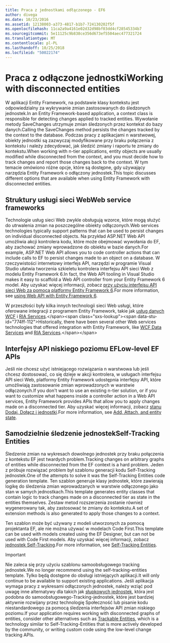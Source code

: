 ```yaml
---
title: Praca z jednostkami odłączonego - EF6
author: divega
ms.date: 10/23/2016
ms.assetid: 12138003-a373-4817-b1b7-724130202f5f
ms.openlocfilehash: 11ca2a9a4161e02d32d98bf03dd4cf28545334b7
ms.sourcegitcommit: 5e11125c9b838ce356d673ef5504aec477321724
ms.translationtype: MT
ms.contentlocale: pl-PL
ms.lasthandoff: 10/25/2018
ms.locfileid: "50022174"
---
```

# <a name="working-with-disconnected-entities"></a><span data-ttu-id="774ff-102">Praca z odłączone jednostki</span><span class="sxs-lookup"><span data-stu-id="774ff-102">Working with disconnected entities</span></span>
<span data-ttu-id="774ff-103">W aplikacji Entity Framework, na podstawie klasy kontekstu jest odpowiedzialny za wykrywanie zmian zastosowanych do śledzonych jednostek.</span><span class="sxs-lookup"><span data-stu-id="774ff-103">In an Entity Framework-based application, a context class is responsible for detecting changes applied to tracked entities.</span></span> <span data-ttu-id="774ff-104">Wywołanie metody SaveChanges utrzymuje zmian śledzonych przez kontekst do bazy danych.</span><span class="sxs-lookup"><span data-stu-id="774ff-104">Calling the SaveChanges method persists the changes tracked by the context to the database.</span></span> <span data-ttu-id="774ff-105">Podczas pracy z aplikacjami n warstwowej, obiekty jednostki są zazwyczaj modyfikowane przy braku połączenia z kontekstu i należy zdecydować, jak śledzić zmiany i raportu te zmiany do kontekstu.</span><span class="sxs-lookup"><span data-stu-id="774ff-105">When working with n-tier applications, entity objects are usually modified while disconnected from the context, and you must decide how to track changes and report those changes back to the context.</span></span> <span data-ttu-id="774ff-106">W tym temacie omówiono różne opcje, które są dostępne, gdy używający narzędzia Entity Framework o odłączony jednostek.</span><span class="sxs-lookup"><span data-stu-id="774ff-106">This topic discusses different options that are available when using Entity Framework with disconnected entities.</span></span>   

## <a name="web-service-frameworks"></a><span data-ttu-id="774ff-107">Struktury usługi sieci Web</span><span class="sxs-lookup"><span data-stu-id="774ff-107">Web service frameworks</span></span>

<span data-ttu-id="774ff-108">Technologie usług sieci Web zwykle obsługują wzorce, które mogą służyć do utrwalenia zmian na poszczególne obiekty odłączonych.</span><span class="sxs-lookup"><span data-stu-id="774ff-108">Web services technologies typically support patterns that can be used to persist changes on individual disconnected objects.</span></span> <span data-ttu-id="774ff-109">Na przykład ASP.NET Web API umożliwia akcji kontrolera kodu, które może obejmować wywołania do EF, aby zachować zmiany wprowadzone do obiektu w bazie danych.</span><span class="sxs-lookup"><span data-stu-id="774ff-109">For example, ASP.NET Web API allows you to code controller actions that can include calls to EF to persist changes made to an object on a database.</span></span> <span data-ttu-id="774ff-110">W rzeczywistości internetowy interfejs API, narzędzi w programie Visual Studio ułatwia tworzenia szkieletu kontrolera interfejsu API sieci Web z modelu Entity Framework 6.</span><span class="sxs-lookup"><span data-stu-id="774ff-110">In fact, the Web API tooling in Visual Studio makes it easy to scaffold a Web API controller from your Entity Framework 6 model.</span></span> <span data-ttu-id="774ff-111">Aby uzyskać więcej informacji, zobacz [przy użyciu interfejsu API sieci Web za pomocą platformy Entity Framework 6](https://docs.microsoft.com/aspnet/web-api/overview/data/using-web-api-with-entity-framework/).</span><span class="sxs-lookup"><span data-stu-id="774ff-111">For more information, see [using Web API with Entity Framework 6](https://docs.microsoft.com/aspnet/web-api/overview/data/using-web-api-with-entity-framework/).</span></span>   

<span data-ttu-id="774ff-112">W przeszłości były kilka innych technologii sieci Web usługi, które oferowane integracji z programem Entity Framework, takie jak [usług danych WCF](https://docs.microsoft.com/dotnet/framework/data/wcf/create-a-data-service-using-an-adonet-ef-data-wcf) i [RIA Services](https://docs.microsoft.com/previous-versions/dotnet/wcf-ria/ee707344(v=vs.91)).</span><span class="sxs-lookup"><span data-stu-id="774ff-112">Historically, there have been several other Web services technologies that offered integration with Entity Framework, like [WCF Data Services](https://docs.microsoft.com/dotnet/framework/data/wcf/create-a-data-service-using-an-adonet-ef-data-wcf) and [RIA Services](https://docs.microsoft.com/previous-versions/dotnet/wcf-ria/ee707344(v=vs.91)).</span></span>

## <a name="low-level-ef-apis"></a><span data-ttu-id="774ff-113">Interfejsy API niskiego poziomu EF</span><span class="sxs-lookup"><span data-stu-id="774ff-113">Low-level EF APIs</span></span>

<span data-ttu-id="774ff-114">Jeśli nie chcesz użyć istniejącego rozwiązania n warstwowa lub jeśli chcesz dostosować, co się dzieje w akcji kontrolera, w usługach interfejsu API sieci Web, platformy Entity Framework udostępnia interfejsy API, które umożliwiają zastosowanie zmian wprowadzonych w warstwie odłączonych.</span><span class="sxs-lookup"><span data-stu-id="774ff-114">If you don't want to use an existing n-tier solution, or if you want to customize what happens inside a controller action in a Web API services, Entity Framework provides APIs that allow you to apply changes made on a disconnected tier.</span></span> <span data-ttu-id="774ff-115">Aby uzyskać więcej informacji, zobacz [stanu Dodaj, Dołącz i jednostki](~/ef6/saving/change-tracking/entity-state.md).</span><span class="sxs-lookup"><span data-stu-id="774ff-115">For more information, see [Add, Attach, and entity state](~/ef6/saving/change-tracking/entity-state.md).</span></span>  

## <a name="self-tracking-entities"></a><span data-ttu-id="774ff-116">Samodzielnie śledzenie jednostek</span><span class="sxs-lookup"><span data-stu-id="774ff-116">Self-Tracking Entities</span></span>  

<span data-ttu-id="774ff-117">Śledzenie zmian na wykresach dowolnego jednostek przy braku połączenia z kontekstu EF jest twardych problem.</span><span class="sxs-lookup"><span data-stu-id="774ff-117">Tracking changes on arbitrary graphs of entities while disconnected from the EF context is a hard problem.</span></span> <span data-ttu-id="774ff-118">Jeden z próbuje rozwiązać problem był szablonu generacji kodu Self-Tracking jednostek.</span><span class="sxs-lookup"><span data-stu-id="774ff-118">One of the attempts to solve it was the Self-Tracking Entities code generation template.</span></span> <span data-ttu-id="774ff-119">Ten szablon generuje klasy jednostek, które zawierają logikę do śledzenia zmian wprowadzanych w warstwie odłączonego jako stan w samych jednostkach.</span><span class="sxs-lookup"><span data-stu-id="774ff-119">This template generates entity classes that contain logic to track changes made on a disconnected tier as state in the entities themselves.</span></span> <span data-ttu-id="774ff-120">Zestaw metod rozszerzenia zostanie również wygenerowany tak, aby zastosować te zmiany do kontekstu.</span><span class="sxs-lookup"><span data-stu-id="774ff-120">A set of extension methods is also generated to apply those changes to a context.</span></span>

<span data-ttu-id="774ff-121">Ten szablon może być używany z modeli utworzonych za pomocą projektanta EF, ale nie można używać w modelach Code First.</span><span class="sxs-lookup"><span data-stu-id="774ff-121">This template can be used with models created using the EF Designer, but can not be used with Code First models.</span></span> <span data-ttu-id="774ff-122">Aby uzyskać więcej informacji, zobacz [jednostek Self-Tracking](self-tracking-entities/index.md).</span><span class="sxs-lookup"><span data-stu-id="774ff-122">For more information, see [Self-Tracking Entities](self-tracking-entities/index.md).</span></span>  

> [!IMPORTANT]
> <span data-ttu-id="774ff-123">Nie zaleca się przy użyciu szablonu samoobsługowego tracking jednostek.</span><span class="sxs-lookup"><span data-stu-id="774ff-123">We no longer recommend using the self-tracking-entities template.</span></span> <span data-ttu-id="774ff-124">Tylko będą dostępne do obsługi istniejących aplikacji.</span><span class="sxs-lookup"><span data-stu-id="774ff-124">It will only continue to be available to support existing applications.</span></span> <span data-ttu-id="774ff-125">Jeśli aplikacja wymaga pracy z wykresami odłączonych jednostek, należy wziąć pod uwagę inne alternatywy dla takich jak [słupkowych jednostek](http://trackableentities.github.io/), która jest podobna do samoobsługowego-Tracking-jednostek, które jest bardziej aktywnie rozwijany przez technologię Społeczność lub pisanie kodu niestandardowego za pomocą śledzenia interfejsów API zmian niskiego poziomu.</span><span class="sxs-lookup"><span data-stu-id="774ff-125">If your application requires working with disconnected graphs of entities, consider other alternatives such as [Trackable Entities](http://trackableentities.github.io/), which is a technology similar to Self-Tracking-Entities that is more actively developed by the community, or writing custom code using the low-level change tracking APIs.</span></span>
